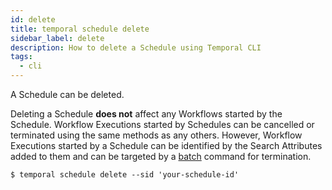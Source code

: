 ```yaml
---
id: delete
title: temporal schedule delete
sidebar_label: delete
description: How to delete a Schedule using Temporal CLI
tags:
  - cli
---
```


A Schedule can be deleted.

Deleting a Schedule **does not** affect any Workflows started by the Schedule.
Workflow Executions started by Schedules can be cancelled or terminated using the same methods as any others.
However, Workflow Executions started by a Schedule can be identified by the Search Attributes added to them and can be targeted by a [batch](/temporal-cli/batch#) command for termination.

```shell
$ temporal schedule delete --sid 'your-schedule-id'
```
